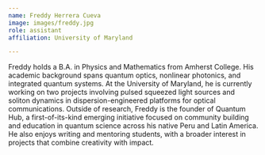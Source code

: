 ```yaml
---
name: Freddy Herrera Cueva
image: images/freddy.jpg
role: assistant
affiliation: University of Maryland

---
```


Freddy holds a B.A. in Physics and Mathematics from Amherst College. His academic background spans quantum optics, nonlinear photonics, and integrated quantum systems. At the University of Maryland, he is currently working on two projects involving pulsed squeezed light sources and soliton dynamics in dispersion-engineered platforms for optical communications.
Outside of research, Freddy is the founder of Quantum Hub, a first-of-its-kind emerging initiative focused on community building and education in quantum science across his native Peru and Latin America. He also enjoys writing and mentoring students, with a broader interest in projects that combine creativity with impact. 